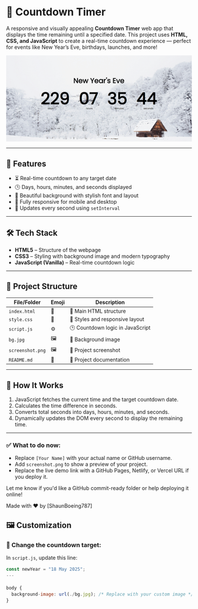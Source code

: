 # 🎉 Countdown Timer

A responsive and visually appealing **Countdown Timer** web app that displays the time remaining until a specified date. This project uses **HTML, CSS, and JavaScript** to create a real-time countdown experience — perfect for events like New Year’s Eve, birthdays, launches, and more!

![Screenshot](./screenshot.png) <!-- Add a screenshot image in your project root -->

---

## 📌 Features

- ⏳ Real-time countdown to any target date
- 🕒 Days, hours, minutes, and seconds displayed
- 🎨 Beautiful background with stylish font and layout
- 📱 Fully responsive for mobile and desktop
- 🔁 Updates every second using `setInterval`

---

## 🛠️ Tech Stack

- **HTML5** – Structure of the webpage
- **CSS3** – Styling with background image and modern typography
- **JavaScript (Vanilla)** – Real-time countdown logic

---

## 📂 Project Structure

| File/Folder         | Emoji        | Description                        |
|---------------------|--------------|------------------------------------|
| `index.html`        | 📄           | 🧱 Main HTML structure              |
| `style.css`         | 🎨           | 💅 Styles and responsive layout     |
| `script.js`         | ⚙️           | 🕒 Countdown logic in JavaScript    |
| `bg.jpg`            | 🖼️           | 🌄 Background image                 |
| `screenshot.png`    | 🖼️           | 📸 Project screenshot               |
| `README.md`         | 📘           | 📝 Project documentation            |

---

## 🧠 How It Works

1. JavaScript fetches the current time and the target countdown date.
2. Calculates the time difference in seconds.
3. Converts total seconds into days, hours, minutes, and seconds.
4. Dynamically updates the DOM every second to display the remaining time.

---

### ✅ What to do now:
- Replace `[Your Name]` with your actual name or GitHub username.
- Add `screenshot.png` to show a preview of your project.
- Replace the live demo link with a GitHub Pages, Netlify, or Vercel URL if you deploy it.

Let me know if you'd like a GitHub commit-ready folder or help deploying it online!

Made with ❤️ by [ShaunBoeing787]

## 🖼️ Customization

### 🎯 Change the countdown target:

In `script.js`, update this line:
```js
const newYear = "18 May 2025";
---

body {
  background-image: url(./bg.jpg); /* Replace with your custom image */
}



